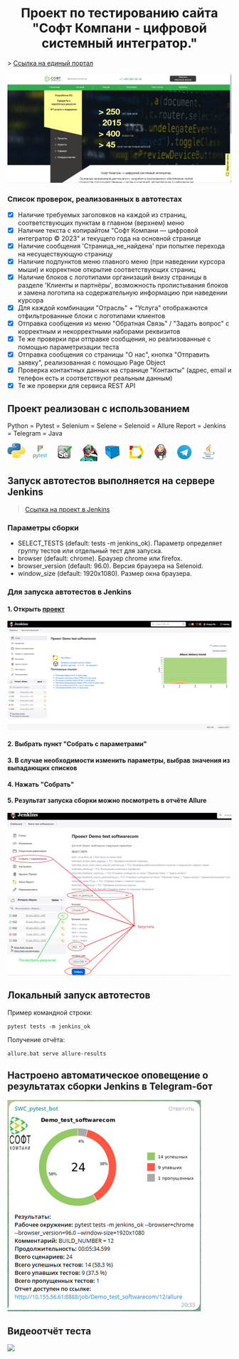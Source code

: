 <h1 align="center">Проект по тестированию сайта<br>"Софт Компани - цифровой системный интегратор."</h1>
> <a target="_blank" href="https://softwarecom.ru/">Ссылка на единый портал</a>

![This is an image](/design/images/main_page.PNG)

### Список проверок, реализованных в автотестах
- [x] Наличие требуемых заголовков на каждой из страниц, соответствующих пунктам в главном (верхнем) меню
- [x] Наличие текста с копирайтом "Софт Компани — цифровой интегратор © 2023" и текущего года на основной странице
- [x] Наличие сообщения 'Страница_не_найдена' при попытке перехода на несуществующую страницу
- [x] Наличие подпунктов меню главного меню (при наведении курсора мыши) и корректное открытие соответствующих страниц
- [x] Наличие блоков с логотипами организаций внизу страницы в разделе 'Клиенты и партнёры', возможность пролистывания блоков и замена логотипа на содержательную информацию при наведении курсора 
- [x] Для каждой комбинации "Отрасль" + "Услуга" отображаются отфильтрованные блоки с логотипами клиентов
- [x] Отправка сообщения из меню "Обратная Связь" / "Задать вопрос" с корректным и некорректными наборами реквизитов
- [x] Те же проверки при отправке сообщения, но реализованные с помощью параметризации теста
- [x] Отправка сообщения со страницы "О нас", кнопка "Отправить заявку", реализованная с помощью Page Object
- [x] Проверка контактных данных на странице "Контакты" (адрес, email и телефон есть и соответствуют реальным данным)
- [x] Те же проверки для сервиса REST API

## Проект реализован с использованием
Python = Pytest = Selenium = Selene = Selenoid = Allure Report = Jenkins = Telegram = Java

![](/design/icons/Python.png)&emsp;![](/design/icons/Pytest.png)&emsp;![](/design/icons/Selenium.png)&emsp;![](/design/icons/Selene.png)&emsp;![](/design/icons/Selenoid.png)&emsp;![](/design/icons/Allure_Report.png)&emsp;![](/design/icons/Jenkins.png)&emsp;![](/design/icons/Telegram.png)&emsp;![](/design/icons/Java.png)


## Запуск автотестов выполняется на сервере Jenkins
> <a target="_blank" href="http://10.155.56.61:8888/job/Demo test softwarecom/">Ссылка на проект в Jenkins</a>


### Параметры сборки

* SELECT_TESTS (default: tests -m jenkins_ok). Параметр определяет группу тестов или отдельный тест для запуска.
* browser (default: chrome). Браузер chrome или firefox.
* browser_version (default: 96.0). Версия браузера на Selenoid.
* window_size (default: 1920x1080). Размер окна браузера.


### Для запуска автотестов в Jenkins
#### 1. Открыть <a target="_blank" href="http://10.155.56.61:8888/job/Demo test softwarecom/">проект</a>

![](/design/images/jenkins1.PNG)

#### 2. Выбрать пункт "Собрать с параметрами"
#### 3. В случае необходимости изменить параметры, выбрав значения из выпадающих списков
#### 4. Нажать "Собрать"
#### 5. Результат запуска сборки можно посмотреть в отчёте Allure
![](/design/images/jenkins2.png)

## Локальный запуск автотестов
Пример командной строки:
```
pytest tests -m jenkins_ok
```

Получение отчёта:
```
allure.bat serve allure-results
```

## Настроено автоматическое оповещение о результатах сборки Jenkins в Telegram-бот
![а](/design/images/telegram_bot_ru.PNG)

## Видеоотчёт теста
![](https://github.com/VladimirSedunov/softwarecom/blob/master/design/video/test_video.gif)
